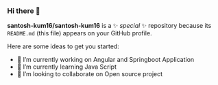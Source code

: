 ### Hi there 👋

**santosh-kum16/santosh-kum16** is a ✨ _special_ ✨ repository because its `README.md` (this file) appears on your GitHub profile.

Here are some ideas to get you started:

- 🔭 I’m currently working on Angular and Springboot Application
- 🌱 I’m currently learning Java Script
- 👯 I’m looking to collaborate on Open source project
